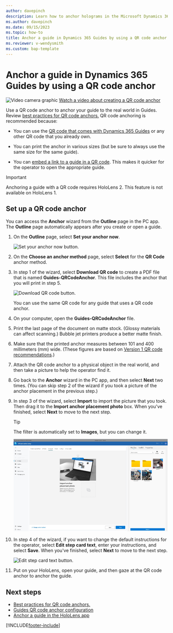 ```yaml
---
author: davepinch
description: Learn how to anchor holograms in the Microsoft Dynamics 365 Guides PC app by using a QR code anchor
ms.author: davepinch
ms.date: 09/15/2023
ms.topic: how-to
title: Anchor a guide in Dynamics 365 Guides by using a QR code anchor
ms.reviewer: v-wendysmith
ms.custom: bap-template
---
```


# Anchor a guide in Dynamics 365 Guides by using a QR code anchor

![Video camera graphic](media/video-camera.PNG "Video camera graphic") [Watch a video about creating a QR code anchor](https://youtu.be/NhdBG3emNUs)

Use a QR code anchor to anchor your guide to the real world in Guides. Review [best practices for QR code anchors.](pc-app-anchor-qr-best-practices.md) QR code anchoring is recommended because:

- You can use the [QR code that comes with Dynamics 365 Guides](qr-code-configuration.md) or any other QR code that you already own.

- You can print the anchor in various sizes (but be sure to always use the same size for the same guide).

- You can [embed a link to a guide in a QR code](pc-app-anchor-embed-qr-code-link.md). This makes it quicker for the operator to open the appropriate guide.

> [!IMPORTANT]
> Anchoring a guide with a QR code requires HoloLens 2. This feature is not available on HoloLens 1.

## Set up a QR code anchor

You can access the **Anchor** wizard from the **Outline** page in the PC app. The **Outline** page automatically appears after you create or open a guide.

1. On the **Outline** page, select **Set your anchor now**.

    ![Set your anchor now button.](media/outline-page-3.PNG "Set your anchor now button")

1. On the **Choose an anchor method** page, select **Select** for the **QR Code** anchor method.

1. In step 1 of the wizard, select **Download QR code** to create a PDF file that is named **Guides-QRCodeAnchor**. This file includes the anchor that you will print in step 5.

    ![Download QR code button.](media/qr-code-download-button.PNG "Download QR code button")

    You can use the same QR code for any guide that uses a QR code anchor.

1. On your computer, open the **Guides-QRCodeAnchor** file.

1. Print the last page of the document on matte stock. (Glossy materials can affect scanning.) Bubble jet printers produce a better matte finish.

1. Make sure that the printed anchor measures between 101 and 400 millimeters (mm) wide. (These figures are based on [Version 1 QR code recommendations](https://www.qrcode.com/en/about/version.html).)

1. Attach the QR code anchor to a physical object in the real world, and then take a picture to help the operator find it.

1. Go back to the **Anchor** wizard in the PC app, and then select **Next** two times. (You can skip step 2 of the wizard if you took a picture of the anchor placement in the previous step.)

1. In step 3 of the wizard, select **Import** to import the picture that you took. Then drag it to the **Import anchor placement photo** box. When you've finished, select **Next** to move to the next step.

   > [!TIP]
   > The filter is automatically set to **Images**, but you can change it.

    ![Import button.](media/qr-code-import-photo.PNG "Import button")

1. In step 4 of the wizard, if you want to change the default instructions for the operator, select **Edit step card text**, enter your instructions, and select **Save**. When you've finished, select **Next** to move to the next step.

    ![Edit step card text button.](media/qr-code-operator-instructions.PNG "Edit step card text button")

1. Put on your HoloLens, open your guide, and then gaze at the QR code anchor to anchor the guide.

## Next steps

- [Best practices for QR code anchors.](pc-app-anchor-qr-best-practices.md)
- [Guides QR code anchor configuration](qr-code-configuration.md)
- [Anchor a guide in the HoloLens app](hololens-app-anchor.md)

[!INCLUDE[footer-include](../includes/footer-banner.md)]
